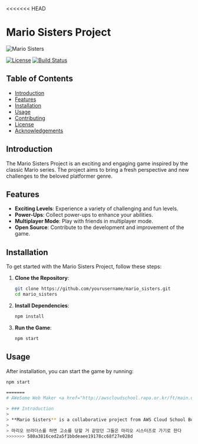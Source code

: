 <<<<<<< HEAD
# Mario Sisters Project

![Mario Sisters](path/to/your/logo.png)

[![License](https://img.shields.io/badge/license-MIT-blue.svg)](LICENSE)
[![Build Status](https://img.shields.io/travis/yourusername/mario_sisters.svg)](https://travis-ci.org/yourusername/mario_sisters)

## Table of Contents

- [Introduction](#introduction)
- [Features](#features)
- [Installation](#installation)
- [Usage](#usage)
- [Contributing](#contributing)
- [License](#license)
- [Acknowledgements](#acknowledgements)

## Introduction

The Mario Sisters Project is an exciting and engaging game inspired by the classic Mario series. The project aims to bring a fresh perspective and new challenges to the beloved platformer genre.

## Features

- **Exciting Levels**: Experience a variety of challenging and fun levels.
- **Power-Ups**: Collect power-ups to enhance your abilities.
- **Multiplayer Mode**: Play with friends in multiplayer mode.
- **Open Source**: Contribute to the development and improvement of the game.

## Installation

To get started with the Mario Sisters Project, follow these steps:

1. **Clone the Repository**:
    ```sh
    git clone https://github.com/yourusername/mario_sisters.git
    cd mario_sisters
    ```

2. **Install Dependencies**:
    ```sh
    npm install
    ```

3. **Run the Game**:
    ```sh
    npm start
    ```

## Usage

After installation, you can start the game by running:

```sh
npm start

=======
# AWeSome Web Maker <a href="http://awscloudschool.rapa.or.kr/ft/main.do"><img src="./assets/images/AWS_icon.png" width="150px" height="auto" align="right" style="margin-left: -35px;"/></a>

> ### Introduction
> 
> **Mario Sisters** is a collaborative project from AWS Cloud School Bootcamp. The purpose of this project is to practice Istio, an open-source service mesh platform used to manage microservices.
>
> 마리오 브라더스를 하면 고소를 당할 거 같았던 그들은 마리오 시스터즈로 가기로 한다
>>>>>>> 580a3816ced2a5f1bbdeaee19178cc68f27e028d
